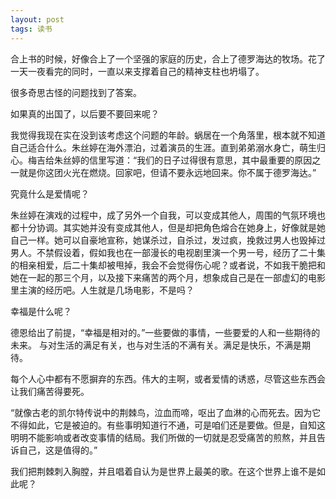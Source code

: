 ```yaml
---
layout: post
tags: 读书
---
```


合上书的时候，好像合上了一个坚强的家庭的历史，合上了德罗海达的牧场。花了一天一夜看完的同时，一直以来支撑着自己的精神支柱也坍塌了。

很多奇思古怪的问题找到了答案。

如果真的出国了，以后要不要回来呢？

我觉得我现在实在没到该考虑这个问题的年龄。蜗居在一个角落里，根本就不知道自己适合什么。朱丝婷在海外漂泊，过着演员的生涯。直到弟弟溺水身亡，萌生归心。梅吉给朱丝婷的信里写道：“我们的日子过得很有意思，其中最重要的原因之一就是你这团火光在燃烧。回家吧，但请不要永远地回来。你不属于德罗海达。”

究竟什么是爱情呢？

朱丝婷在演戏的过程中，成了另外一个自我，可以变成其他人，周围的气氛环境也都十分协调。其实她并没有变成其他人，但是却把角色熔合在她身上，好像就是她自己一样。她可以自豪地宣称，她谋杀过，自杀过，发过疯，挽救过男人也毁掉过男人。不禁假设着，假如我也在一部漫长的电视剧里演一个男一号，经历了二十集的相亲相爱，后二十集却被甩掉，我会不会觉得伤心呢？或者说，不如我干脆把和她在一起的那三个月，以及接下来痛苦的两个月，想象成自己是在一部虚幻的电影里主演的经历吧。人生就是几场电影，不是吗？

幸福是什么呢？

德恩给出了前提，“幸福是相对的。”一些要做的事情，一些要爱的人和一些期待的未来。 与对生活的满足有关，也与对生活的不满有关。满足是快乐，不满是期待。

每个人心中都有不愿摒弃的东西。伟大的主啊，或者爱情的诱惑，尽管这些东西会让我们痛苦得要死。

“就像古老的凯尔特传说中的荆棘鸟，泣血而啼，呕出了血淋的心而死去。因为它不得如此，它是被迫的。有些事明知道行不通，可是咱们还是要做。但是，自知这明明不能影响或者改变事情的结局。我们所做的一切就是忍受痛苦的煎熬，并且告诉自己，这是值得的。”

我们把荆棘刺入胸膛，并且唱着自认为是世界上最美的歌。在这个世界上谁不是如此呢？

